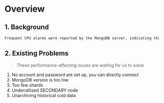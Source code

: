 # Overview

## 1. Background

```markdown
Frequent CPU alarms were reported by the MongoDB server, indicating that its performance needed to be optimized
```


## 2. Existing Problems
> These performance-affecting issues are waiting for us to solve

1. No account and password are set up, you can directly connect
2. MongoDB version is too low
3. Too few shards
4. Underutilized SECONDARY node
5. Unarchiving historical cold data